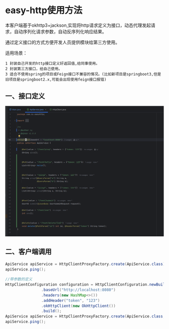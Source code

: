 # easy-http使用方法

本客户端基于okhttp3+jackson,实现将http请求定义为接口，动态代理发起请求，自动序列化请求参数，自动反序列化响应结果。

通过定义接口的方式方便开发人员提供模块给第三方使用。

适用场景：

    1 封装自己开发的http接口定义好返回值,给同事使用。
    2 封装第三方接口，给自己使用。
    3 适合不使用spring的项目或Feign接口不兼容的情况。(比如新项目是springboot3,但是旧项目是springboot2.x,可能会出现使用feign接口报错)

## 一、接口定义

![应用案例](/assert/swappy-20250829_164627.png)

## 二、客户端调用

```java
ApiService apiService = HttpClientProxyFactory.create(ApiService.class);
apiService.ping();
```

```java
//带参数的定义
HttpClientConfiguration configuration = HttpClientConfiguration.newBuilder()
                .baseUrl("http://localhost:8080")
                .headers(new HashMap<>())
                .addHeader("token", "123")
                .okHttpClient(new OkHttpClient())
                .build();
ApiService apiService = HttpClientProxyFactory.create(ApiService.class, configuration);
apiService.ping();
```